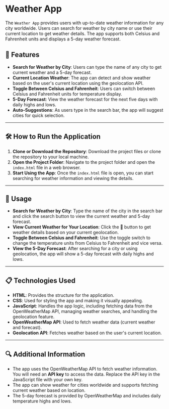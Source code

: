 # Weather App

The `Weather App` provides users with up-to-date weather information for any city worldwide. Users can search for weather by city name or use their current location to get weather details. The app supports both Celsius and Fahrenheit units and displays a 5-day weather forecast.

## 🚀 Features

- **Search for Weather by City**: Users can type the name of any city to get current weather and a 5-day forecast.
- **Current Location Weather**: The app can detect and show weather based on the user's current location using the geolocation API.
- **Toggle Between Celsius and Fahrenheit**: Users can switch between Celsius and Fahrenheit units for temperature display.
- **5-Day Forecast**: View the weather forecast for the next five days with daily highs and lows.
- **Auto-Suggestions**: As users type in the search bar, the app will suggest cities for quick selection.

---

## 🛠️ How to Run the Application

1. **Clone or Download the Repository**: Download the project files or clone the repository to your local machine.
2. **Open the Project Folder**: Navigate to the project folder and open the `index.html` file in a web browser.
3. **Start Using the App**: Once the `index.html` file is open, you can start searching for weather information and viewing the details.

---

## 📌 Usage

- **Search for Weather by City**: Type the name of the city in the search bar and click the search button to view the current weather and 5-day forecast.
- **View Current Weather for Your Location**: Click the 📍 button to get weather details based on your current geolocation.
- **Toggle Between Celsius and Fahrenheit**: Use the toggle switch to change the temperature units from Celsius to Fahrenheit and vice versa.
- **View the 5-Day Forecast**: After searching for a city or using geolocation, the app will show a 5-day forecast with daily highs and lows.

---

## 📋 Technologies Used

- **HTML**: Provides the structure for the application.
- **CSS**: Used for styling the app and making it visually appealing.
- **JavaScript**: Handles the app logic, including fetching data from the OpenWeatherMap API, managing weather searches, and handling the geolocation feature.
- **OpenWeatherMap API**: Used to fetch weather data (current weather and forecast).
- **Geolocation API**: Fetches weather based on the user's current location.

---

## 🔍 Additional Information

- The app uses the OpenWeatherMap API to fetch weather information. You will need an **API key** to access the data. Replace the API key in the JavaScript file with your own key.
- The app can show weather for cities worldwide and supports fetching current weather based on location.
- The 5-day forecast is provided by OpenWeatherMap and includes daily temperature highs and lows.
